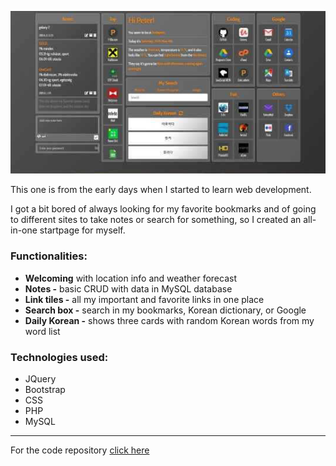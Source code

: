 ![Startpage](https://raw.githubusercontent.com/KinPeter/StartPage/master/screenshot.jpg)

This one is from the early days when I started to learn web development.

I got a bit bored of always looking for my favorite bookmarks and of going to different sites to take notes or search for something, so I created an all-in-one startpage for myself.

### Functionalities:
- **Welcoming** with location info and weather forecast
- **Notes -** basic CRUD with data in MySQL database
- **Link tiles -** all my important and favorite links in one place
- **Search box -** search in my bookmarks, Korean dictionary, or Google
- **Daily Korean -** shows three cards with random Korean words from my word list

### Technologies used:
- JQuery
- Bootstrap
- CSS
- PHP
- MySQL

---
For the code repository [click here](https://github.com/KinPeter/Old-Code/tree/master/StartPage)
